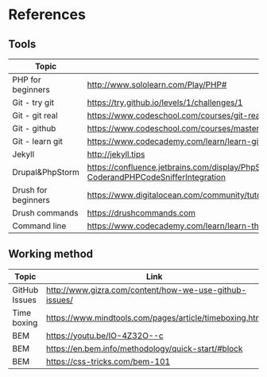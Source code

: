 # References

## Tools

| Topic | Link |
| -- | -- |
| PHP for beginners | http://www.sololearn.com/Play/PHP# |
| Git - try git | https://try.github.io/levels/1/challenges/1 |
| Git - git real | https://www.codeschool.com/courses/git-real |
| Git - github | https://www.codeschool.com/courses/mastering-github |
| Git - learn git | https://www.codecademy.com/learn/learn-git |
| Jekyll | http://jekyll.tips |
| Drupal&PhpStorm | https://confluence.jetbrains.com/display/PhpStorm/Drupal+Development+using+PhpStorm#DrupalDevelopmentusingPhpStorm-CoderandPHPCodeSnifferIntegration |
| Drush for beginners | https://www.digitalocean.com/community/tutorials/a-beginner-s-guide-to-drush-the-drupal-shell |
| Drush commands | https://drushcommands.com |
| Command line | https://www.codecademy.com/learn/learn-the-command-line |


## Working method

| Topic | Link |
| -- | -- |
| GitHub Issues | http://www.gizra.com/content/how-we-use-github-issues/ |
| Time boxing | https://www.mindtools.com/pages/article/timeboxing.htm |
| BEM | https://youtu.be/IO-4Z32O--c |
| BEM | https://en.bem.info/methodology/quick-start/#block |
| BEM | https://css-tricks.com/bem-101 |

